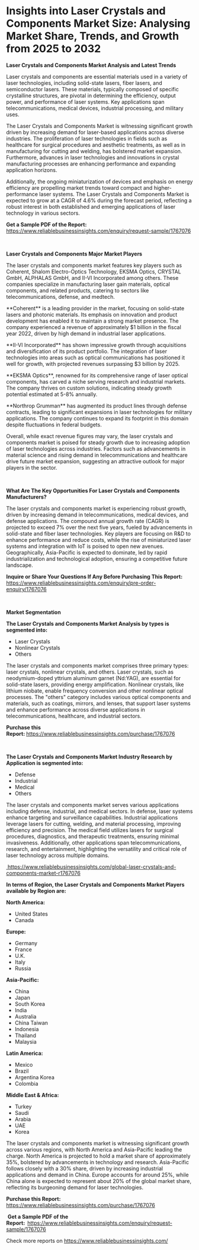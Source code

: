 <p><h1>Insights into Laser Crystals and Components Market Size: Analysing Market Share, Trends, and Growth from 2025 to 2032</h1></p><p><strong>Laser Crystals and Components Market Analysis and Latest Trends</strong></p>
<p><p>Laser crystals and components are essential materials used in a variety of laser technologies, including solid-state lasers, fiber lasers, and semiconductor lasers. These materials, typically composed of specific crystalline structures, are pivotal in determining the efficiency, output power, and performance of laser systems. Key applications span telecommunications, medical devices, industrial processing, and military uses.</p><p>The Laser Crystals and Components Market is witnessing significant growth driven by increasing demand for laser-based applications across diverse industries. The proliferation of laser technologies in fields such as healthcare for surgical procedures and aesthetic treatments, as well as in manufacturing for cutting and welding, has bolstered market expansion. Furthermore, advances in laser technologies and innovations in crystal manufacturing processes are enhancing performance and expanding application horizons.</p><p>Additionally, the ongoing miniaturization of devices and emphasis on energy efficiency are propelling market trends toward compact and higher-performance laser systems. The Laser Crystals and Components Market is expected to grow at a CAGR of 4.6% during the forecast period, reflecting a robust interest in both established and emerging applications of laser technology in various sectors.</p></p>
<p><strong>Get a Sample PDF of the Report:&nbsp;</strong> <a href="https://www.reliablebusinessinsights.com/enquiry/request-sample/1767076?utm_campaign=1119&utm_medium=2&utm_source=Github&utm_content=ia&utm_term=02022025&utm_id=laser-crystals-and-components">https://www.reliablebusinessinsights.com/enquiry/request-sample/1767076</a></p>
<p>&nbsp;</p>
<p><strong>Laser Crystals and Components Major Market Players</strong></p>
<p><p>The laser crystals and components market features key players such as Coherent, Shalom Electro-Optics Technology, EKSMA Optics, CRYSTAL GmbH, ALPHALAS GmbH, and II-VI Incorporated among others. These companies specialize in manufacturing laser gain materials, optical components, and related products, catering to sectors like telecommunications, defense, and medtech.</p><p>**Coherent** is a leading provider in the market, focusing on solid-state lasers and photonic materials. Its emphasis on innovation and product development has enabled it to maintain a strong market presence. The company experienced a revenue of approximately $1 billion in the fiscal year 2022, driven by high demand in industrial laser applications.</p><p>**II-VI Incorporated** has shown impressive growth through acquisitions and diversification of its product portfolio. The integration of laser technologies into areas such as optical communications has positioned it well for growth, with projected revenues surpassing $3 billion by 2025.</p><p>**EKSMA Optics**, renowned for its comprehensive range of laser optical components, has carved a niche serving research and industrial markets. The company thrives on custom solutions, indicating steady growth potential estimated at 5-8% annually.</p><p>**Northrop Grumman** has augmented its product lines through defense contracts, leading to significant expansions in laser technologies for military applications. The company continues to expand its footprint in this domain despite fluctuations in federal budgets.</p><p>Overall, while exact revenue figures may vary, the laser crystals and components market is poised for steady growth due to increasing adoption of laser technologies across industries. Factors such as advancements in material science and rising demand in telecommunications and healthcare drive future market expansion, suggesting an attractive outlook for major players in the sector.</p></p>
<p>&nbsp;</p>
<p><strong>What Are The Key Opportunities For Laser Crystals and Components Manufacturers?</strong></p>
<p><p>The laser crystals and components market is experiencing robust growth, driven by increasing demand in telecommunications, medical devices, and defense applications. The compound annual growth rate (CAGR) is projected to exceed 7% over the next five years, fueled by advancements in solid-state and fiber laser technologies. Key players are focusing on R&D to enhance performance and reduce costs, while the rise of miniaturized laser systems and integration with IoT is poised to open new avenues. Geographically, Asia-Pacific is expected to dominate, led by rapid industrialization and technological adoption, ensuring a competitive future landscape.</p></p>
<p><strong>Inquire or Share Your Questions If Any Before Purchasing This Report:</strong> <a href="https://www.reliablebusinessinsights.com/enquiry/pre-order-enquiry/1767076?utm_campaign=1119&utm_medium=2&utm_source=Github&utm_content=ia&utm_term=02022025&utm_id=laser-crystals-and-components">https://www.reliablebusinessinsights.com/enquiry/pre-order-enquiry/1767076</a></p>
<p>&nbsp;</p>
<p><strong>Market Segmentation</strong></p>
<p><strong>The Laser Crystals and Components Market Analysis by types is segmented into:</strong></p>
<p><ul><li>Laser Crystals</li><li>Nonlinear Crystals</li><li>Others</li></ul></p>
<p><p>The laser crystals and components market comprises three primary types: laser crystals, nonlinear crystals, and others. Laser crystals, such as neodymium-doped yttrium aluminum garnet (Nd:YAG), are essential for solid-state lasers, providing energy amplification. Nonlinear crystals, like lithium niobate, enable frequency conversion and other nonlinear optical processes. The "others" category includes various optical components and materials, such as coatings, mirrors, and lenses, that support laser systems and enhance performance across diverse applications in telecommunications, healthcare, and industrial sectors.</p></p>
<p><strong>Purchase this Report:&nbsp;</strong><a href="https://www.reliablebusinessinsights.com/purchase/1767076?utm_campaign=1119&utm_medium=2&utm_source=Github&utm_content=ia&utm_term=02022025&utm_id=laser-crystals-and-components">https://www.reliablebusinessinsights.com/purchase/1767076</a></p>
<p>&nbsp;</p>
<p><strong>The Laser Crystals and Components Market Industry Research by Application is segmented into:</strong></p>
<p><ul><li>Defense</li><li>Industrial</li><li>Medical</li><li>Others</li></ul></p>
<p><p>The laser crystals and components market serves various applications including defense, industrial, and medical sectors. In defense, laser systems enhance targeting and surveillance capabilities. Industrial applications leverage lasers for cutting, welding, and material processing, improving efficiency and precision. The medical field utilizes lasers for surgical procedures, diagnostics, and therapeutic treatments, ensuring minimal invasiveness. Additionally, other applications span telecommunications, research, and entertainment, highlighting the versatility and critical role of laser technology across multiple domains.</p></p>
<p><a href="https://www.reliablebusinessinsights.com/global-laser-crystals-and-components-market-r1767076?utm_campaign=1119&utm_medium=2&utm_source=Github&utm_content=ia&utm_term=02022025&utm_id=laser-crystals-and-components">&nbsp;https://www.reliablebusinessinsights.com/global-laser-crystals-and-components-market-r1767076</a></p>
<p><strong>In terms of Region, the Laser Crystals and Components Market Players available by Region are:</strong></p>
<p>
    <p> <strong> North America: </strong>
        <ul>
            <li>United States</li>
            <li>Canada</li>
        </ul>
        </p> 
    <p> <strong> Europe: </strong>
        <ul>
            <li>Germany</li>
            <li>France</li>
            <li>U.K.</li>
            <li>Italy</li>
            <li>Russia</li>
        </ul>
        </p> 
    <p> <strong> Asia-Pacific: </strong>
        <ul>
            <li>China</li>
            <li>Japan</li>
            <li>South Korea</li>
            <li>India</li>
            <li>Australia</li>
            <li>China Taiwan</li>
            <li>Indonesia</li>
            <li>Thailand</li>
            <li>Malaysia</li>
        </ul>
        </p> 
    <p> <strong> Latin America: </strong>
        <ul>
            <li>Mexico</li>
            <li>Brazil</li>
            <li>Argentina Korea</li>
            <li>Colombia</li>
        </ul>
        </p> 
    <p> <strong> Middle East & Africa: </strong>
        <ul>
            <li>Turkey</li>
            <li>Saudi</li>
            <li>Arabia</li>
            <li>UAE</li>
            <li>Korea</li>
        </ul>
    </p>
    </p>
<p><p>The laser crystals and components market is witnessing significant growth across various regions, with North America and Asia-Pacific leading the charge. North America is projected to hold a market share of approximately 35%, bolstered by advancements in technology and research. Asia-Pacific follows closely with a 30% share, driven by increasing industrial applications and demand in China. Europe accounts for around 25%, while China alone is expected to represent about 20% of the global market share, reflecting its burgeoning demand for laser technologies.</p></p>
<p><strong>Purchase this Report: </strong><a href="https://www.reliablebusinessinsights.com/purchase/1767076?utm_campaign=1119&utm_medium=2&utm_source=Github&utm_content=ia&utm_term=02022025&utm_id=laser-crystals-and-components">https://www.reliablebusinessinsights.com/purchase/1767076</a></p>
<p>&nbsp;<strong>Get a Sample PDF of the Report:&nbsp;&nbsp;</strong><a href="https://www.reliablebusinessinsights.com/enquiry/request-sample/1767076?utm_campaign=1119&utm_medium=2&utm_source=Github&utm_content=ia&utm_term=02022025&utm_id=laser-crystals-and-components">https://www.reliablebusinessinsights.com/enquiry/request-sample/1767076</a></p>
<p><strong></strong></p>
<p>Check more reports on <a href="https://www.reliablebusinessinsights.com/?utm_campaign=1119&utm_medium=2&utm_source=Github&utm_content=ia&utm_term=02022025&utm_id=laser-crystals-and-components">https://www.reliablebusinessinsights.com/</a></p>